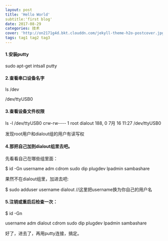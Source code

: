 ```yaml
---
layout: post
title: 'Hello World'
subtitle:'first blog'
date: 2017-08-29
categories: 技术
cover: 'http://on2171g4d.bkt.clouddn.com/jekyll-theme-h2o-postcover.jpg'
tags: tag1 tag2 tag3
---
```

#### 1.安装putty
sudo apt-get intsall putty

#### 2.查看串口设备名字
ls /dev

/dev/ttyUSB0

#### 3.查看设备文件权限

ls -l /dev/ttyUSB0
crw-rw---- 1 root dialout 188, 0  7月 16 11:27 /dev/ttyUSB0

发现root用户和dialout组的用户有读写权

#### 4.那把自己加到dialout组里去吧。

先看看自己在哪些组里面：
  	
$ id -Gn
username adm cdrom sudo dip plugdev lpadmin sambashare

果然不在dialout组里，加进去吧:
  	
$ sudo adduser username dialout    //这里把username换为你自己的用户名

#### 5.注销或重启后检查一次：
$ id -Gn

username adm dialout cdrom sudo dip plugdev lpadmin sambashare

好了，进去了，再用putty连接，搞定。
